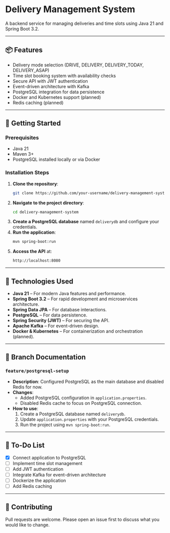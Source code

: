 # Delivery Management System

A backend service for managing deliveries and time slots using Java 21 and Spring Boot 3.2.

---

## 📦 Features
- Delivery mode selection (DRIVE, DELIVERY, DELIVERY_TODAY, DELIVERY_ASAP)
- Time slot booking system with availability checks
- Secure API with JWT authentication
- Event-driven architecture with Kafka
- PostgreSQL integration for data persistence
- Docker and Kubernetes support (planned)
- Redis caching (planned)

---

## 🚀 Getting Started

### Prerequisites
- Java 21
- Maven 3+
- PostgreSQL installed locally or via Docker

### Installation Steps
1. **Clone the repository**:
   ```bash
   git clone https://github.com/your-username/delivery-management-system.git
   ```
2. **Navigate to the project directory**:
   ```bash
   cd delivery-management-system
   ```
3. **Create a PostgreSQL database** named `deliverydb` and configure your credentials.
4. **Run the application**:
   ```bash
   mvn spring-boot:run
   ```
5. **Access the API** at:
   ```bash
   http://localhost:8080
   ```

---

## 🔧 Technologies Used
- **Java 21** – For modern Java features and performance.
- **Spring Boot 3.2** – For rapid development and microservices architecture.
- **Spring Data JPA** – For database interactions.
- **PostgreSQL** – For data persistence.
- **Spring Security (JWT)** – For securing the API.
- **Apache Kafka** – For event-driven design.
- **Docker & Kubernetes** – For containerization and orchestration (planned).

---

## 🌿 Branch Documentation

### `feature/postgresql-setup`
- **Description**: Configured PostgreSQL as the main database and disabled Redis for now.
- **Changes**:
    - Added PostgreSQL configuration in `application.properties`.
    - Disabled Redis cache to focus on PostgreSQL connection.
- **How to use**:
    1. Create a PostgreSQL database named `deliverydb`.
    2. Update `application.properties` with your PostgreSQL credentials.
    3. Run the project using `mvn spring-boot:run`.

---

## 📄 To-Do List
- [x] Connect application to PostgreSQL
- [ ] Implement time slot management
- [ ] Add JWT authentication
- [ ] Integrate Kafka for event-driven architecture
- [ ] Dockerize the application
- [ ] Add Redis caching

---

## 🤝 Contributing
Pull requests are welcome. Please open an issue first to discuss what you would like to change.
